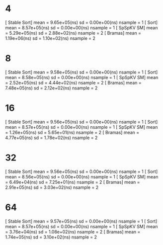 # 4
[    Stable Sort]       mean =   9.65e+05(ns)   sd =   0.00e+00(ns)     nsample =     1
[           Sort]       mean =   8.57e+05(ns)   sd =   0.00e+00(ns)     nsample =     1
[      SpSpKV SM]       mean =   5.29e+05(ns)   sd =   2.88e+02(ns)     nsample =     2
[         Bramas]       mean =   1.19e+06(ns)   sd =   1.10e+02(ns)     nsample =     2

# 8
[    Stable Sort]       mean =   9.58e+05(ns)   sd =   0.00e+00(ns)     nsample =     1
[           Sort]       mean =   8.58e+05(ns)   sd =   0.00e+00(ns)     nsample =     1
[      SpSpKV SM]       mean =   2.52e+05(ns)   sd =   4.44e+02(ns)     nsample =     2
[         Bramas]       mean =   7.48e+05(ns)   sd =   2.12e+02(ns)     nsample =     2

# 16
[    Stable Sort]       mean =   9.56e+05(ns)   sd =   0.00e+00(ns)     nsample =     1
[           Sort]       mean =   8.57e+05(ns)   sd =   0.00e+00(ns)     nsample =     1
[      SpSpKV SM]       mean =   1.26e+05(ns)   sd =   5.65e+01(ns)     nsample =     2
[         Bramas]       mean =   4.77e+05(ns)   sd =   1.78e+02(ns)     nsample =     2

# 32
[    Stable Sort]       mean =   9.56e+05(ns)   sd =   0.00e+00(ns)     nsample =     1
[           Sort]       mean =   8.56e+05(ns)   sd =   0.00e+00(ns)     nsample =     1
[      SpSpKV SM]       mean =   6.49e+04(ns)   sd =   7.25e+01(ns)     nsample =     2
[         Bramas]       mean =   2.91e+05(ns)   sd =   3.03e+02(ns)     nsample =     2

# 64
[    Stable Sort]       mean =   9.57e+05(ns)   sd =   0.00e+00(ns)     nsample =     1
[           Sort]       mean =   8.57e+05(ns)   sd =   0.00e+00(ns)     nsample =     1
[      SpSpKV SM]       mean =   3.76e+04(ns)   sd =   1.08e+02(ns)     nsample =     2
[         Bramas]       mean =   1.74e+05(ns)   sd =   3.10e+02(ns)     nsample =     2